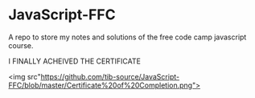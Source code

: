 # JavaScript-FFC
A repo to store my notes and solutions of the free code camp javascript course.


I FINALLY ACHEIVED THE CERTIFICATE

<img src"https://github.com/tib-source/JavaScript-FFC/blob/master/Certificate%20of%20Completion.png"></src>
